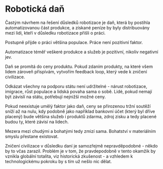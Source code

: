 # Robotická daň

Častým návrhem na řešení důsledků robotizace je daň, která by postihla automatizovanou část produkce, a získané peníze by byly distribuovány mezi lidi, kteří v důsledku robotizace přišli o práci.

Postupně přijde o práci většina populace. Práce není pozitivní faktor.

Automatizace téměř veškeré produkce a služeb je pozitivní, nikoliv negativní jev.

Daň se promítá do ceny produktu. Pokud zdaním produkty, na které všem lidem zároveň přispívám, vytvořím feedback loop, který vede k zničení civilizace.

Odkázat všechny na podporu státu není udržitelné - nárust robotizace, imigrace, růst populace a lidská povaha sama o sobě. Lidé, pokud nemají být závislí na státu, potřebují nejnižší možné ceny.

Pokud neexistuje umělý faktor jako daň, ceny se přirozenou tržní soutěží sníží až na nulu, kdy podobně jako například bankovní účet (který byl dříve placený) bude většina služeb i produktů zdarma, zdroj zisku a tedy placené budou ty, které závisí na lidech.

Mezera mezi chudými a bohatými tedy zmizí sama. Bohatství v materiálním smyslu přestane existovat.

Zničení civilizace v důsledku daní je samozřejmě nepravděpodobné - někdo by to včas zarazil. Problém je v tom, že pravdepodobně v tento okamžik by vznikla globální totalita, viz historická zkušenost - a vzhledem k technologickému pokroku by s tím už nešlo nic dělat.
